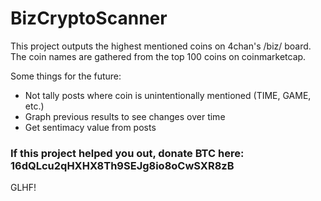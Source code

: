 # BizCryptoScanner

This project outputs the highest mentioned coins on 4chan's /biz/ board. The coin names are gathered from the top 100 coins on coinmarketcap.

Some things for the future:

- Not tally posts where coin is unintentionally mentioned (TIME, GAME, etc.)
- Graph previous results to see changes over time
- Get sentimacy value from posts

### If this project helped you out, donate BTC here: 16dQLcu2qHXHX8Th9SEJg8io8oCwSXR8zB

GLHF!